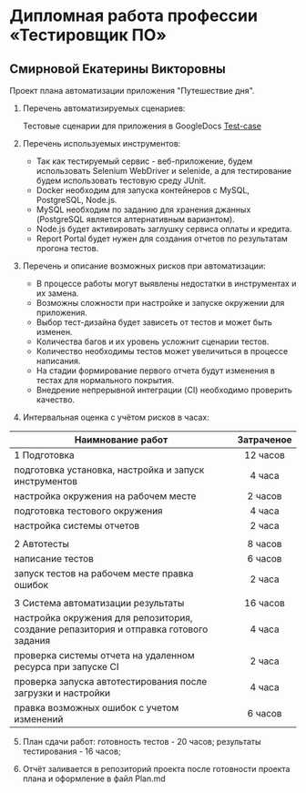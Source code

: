 # Дипломная работа профессии «Тестировщик ПО»
## Смирновой Екатерины Викторовны

Проект плана автоматизации приложения "Путешествие дня".

1) Перечень автоматизируемых сценариев:
     
     Тестовые сценарии для приложения в GoogleDocs [Test-case](https://docs.google.com/spreadsheets/d/1QP9LYAGCnvFU3Vqk_XEj-TMOttyh4Q8Be9K8ja5RsNQ/edit?usp=sharing)
  
2) Перечень используемых инструментов:
   - Так как тестируемый сервис - веб-приложение, будем использовать Selenium WebDriver и selenide, а для тестирование будем использовать тестовую среду JUnit.
   - Docker необходим для запуска контейнеров с MySQL, PostgreSQL, Node.js.
   - MySQL необходим по заданию для хранения джанных (PostgreSQL является алтернативным вариантом).
   - Node.js будет активировать заглушку сервиса оплаты и кредита.
   - Report Portal будет нужен для создания отчетов по результатам прогона тестов.

3) Перечень и описание возможных рисков при автоматизации:
   + В процессе работы могут выявлены недостатки в инструментах и их замена.
   + Возможны сложности при настройке и запуске окружении для приложения.
   + Выбор тест-дизайна будет зависеть от тестов и может быть изменен.
   + Количества багов и их уровень усложнит сценарии тестов.
   + Количество необходимы тестов может увеличиться в процессе написания.
   + На стадии формирование первого отчета будут изменения в тестах для нормального покрытия.
   + Внедрение непрерывной интеграции (CI) необходимо проверить качество.

4) Интервальная оценка с учётом рисков в часах:

|Наимнование работ| Затраченое |
|----------|:----------:|
|1 Подготовка|  12 часов  |
|подготовка установка, настройка и запуск инструментов	|   4 часа   |
|настройка окружения на рабочем месте|  2 часов   |
|подготовка тестового окружения|   4 часа   |
|настройка системы отчетов	|   2 часа   |
||
|2 Автотесты|  8 часов   |
|написание тестов|  6 часов   |
|запуск тестов на рабочем месте правка ошибок|   2 часа   |
||
|3 Система автоматизации результаты|  16 часов  |
|настройка окружения для репозитория, создание репазитория и отправка готового задания|   4 часа   |
|проверка системы отчета на удаленном ресурса при запуске CI|   2 часа   |
|проверка запуска автотестирования после загрузки и настройки|   4 часа   |
|правка возможных ошибок с учетом изменений|  6 часов   |

5) План сдачи работ: готовность тестов - 20 часов; результаты тестирования - 16 часов;


6) Отчёт заливается в репозиторий проекта после готовности проекта плана и оформление в файл Plan.md
